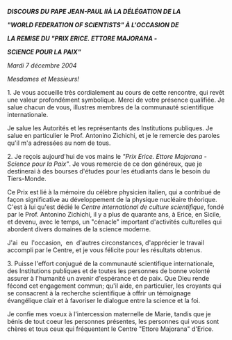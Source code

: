 ***DISCOURS DU PAPE JEAN-PAUL II******À LA DÉLÉGATION DE LA***

***"WORLD FEDERATION OF SCIENTISTS" À L'OCCASION DE***

***LA REMISE DU "PRIX ERICE. ETTORE MAJORANA -***

***SCIENCE POUR LA PAIX"***

*Mardi 7 décembre 2004*

*Mesdames et Messieurs!*

1. Je vous accueille très cordialement au cours de cette rencontre, qui revêt une valeur profondément symbolique. Merci de votre présence qualifiée. Je salue chacun de vous, illustres membres de la communauté scientifique internationale.

Je salue les Autorités et les représentants des Institutions publiques. Je salue en particulier le Prof. Antonino Zichichi, et je le remercie des paroles qu'il m'a adressées au nom de tous.

2. Je reçois aujourd'hui de vos mains le *"Prix Erice. Ettore Majorana - Science pour la Paix"*. Je vous remercie de ce don généreux, que je destinerai à des bourses d'études pour les étudiants dans le besoin du Tiers-Monde.

Ce Prix est lié à la mémoire du célèbre physicien italien, qui a contribué de façon significative au développement de la physique nucléaire théorique. C'est à lui qu'est dédié le *Centre international de culture scientifique*, fondé par le Prof. Antonino Zichichi, il y a plus de quarante ans, à Erice, en Sicile, et devenu, avec le temps, un "cénacle" important d'activités culturelles qui abordent divers domaines de la science moderne.

J'ai  eu  l'occasion,  en  d'autres circonstances, d'apprécier le travail accompli par le Centre, et je vous félicite pour les résultats obtenus.

3. Puisse l'effort conjugué de la communauté scientifique internationale, des Institutions publiques et de toutes les personnes de bonne volonté assurer à l'humanité un avenir d'espérance et de paix. Que Dieu rende fécond cet engagement commun; qu'il aide, en particulier, les croyants qui se consacrent à la recherche scientifique à offrir un témoignage évangélique clair et à favoriser le dialogue entre la science et la foi.

Je confie mes voeux à l'intercession maternelle de Marie, tandis que je bénis de tout coeur les personnes présentes, les personnes qui vous sont chères et tous ceux qui fréquentent le Centre "Ettore Majorana" d'Erice.